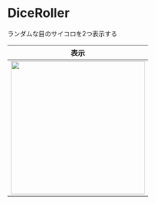 # DiceRoller

ランダムな目のサイコロを2つ表示する

|表示|
|---|
|<img src="https://user-images.githubusercontent.com/55319251/153226943-3aed251b-49ee-4226-965d-a8bc5988360a.png" width="300"> 

